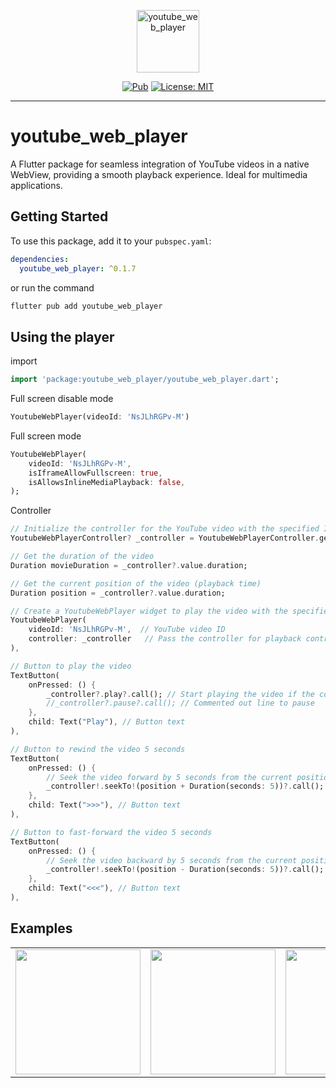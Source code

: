 <p align="center">
    <img src="https://i.ibb.co/rdQfwSg/icon-512.png" height="100" alt="youtube_web_player" />
</p>

<p align="center">
<a href="https://pub.dev/packages/youtube_web_player"><img src="https://img.shields.io/badge/pub-v0.1.5-blue" alt="Pub"></a>
<a href="https://opensource.org/licenses/MIT"><img src="https://img.shields.io/badge/license-MIT-purple.svg" alt="License: MIT"></a>
</p>

---

# youtube_web_player

A Flutter package for seamless integration of YouTube videos in a native WebView, providing a smooth playback experience. Ideal for multimedia applications.

## Getting Started

To use this package, add it to your `pubspec.yaml`:

```yaml
dependencies:
  youtube_web_player: ^0.1.7
```

or run the command

```bash
flutter pub add youtube_web_player
```

## Using the player

import

```dart
import 'package:youtube_web_player/youtube_web_player.dart';
```

Full screen disable mode

```dart
YoutubeWebPlayer(videoId: 'NsJLhRGPv-M')
```

Full screen mode

```dart
YoutubeWebPlayer(
    videoId: 'NsJLhRGPv-M',
    isIframeAllowFullscreen: true,
    isAllowsInlineMediaPlayback: false,
);
```

Controller

```dart
// Initialize the controller for the YouTube video with the specified ID
YoutubeWebPlayerController? _controller = YoutubeWebPlayerController.getController("NsJLhRGPv-M");

// Get the duration of the video
Duration movieDuration = _controller?.value.duration;

// Get the current position of the video (playback time)
Duration position = _controller?.value.duration;

// Create a YoutubeWebPlayer widget to play the video with the specified ID
YoutubeWebPlayer(
    videoId: 'NsJLhRGPv-M',  // YouTube video ID
    controller: _controller   // Pass the controller for playback control
),

// Button to play the video
TextButton(
    onPressed: () {
        _controller?.play?.call(); // Start playing the video if the controller is available
        //_controller?.pause?.call(); // Commented out line to pause
    },
    child: Text("Play"), // Button text
),

// Button to rewind the video 5 seconds
TextButton(
    onPressed: () {
        // Seek the video forward by 5 seconds from the current position
        _controller!.seekTo!(position + Duration(seconds: 5))?.call();
    },
    child: Text(">>>"), // Button text
), 

// Button to fast-forward the video 5 seconds
TextButton(
    onPressed: () {
        // Seek the video backward by 5 seconds from the current position
        _controller!.seekTo!(position - Duration(seconds: 5))?.call();
    },
    child: Text("<<<"), // Button text
), 
```

## Examples

<div style="text-align: center">
    <table>
        <tr>
            <td style="text-align: center">
                <img src="https://i.ibb.co/HNgM4D1/image-19-12-24-11-58-1.png" width="200"/>
            </td>            
            <td style="text-align: center">
                <img src="https://i.ibb.co/rHBFtnJ/image-19-12-24-11-58-2.png" width="200"/>
            </td>
            <td style="text-align: center">
                <img src="https://i.ibb.co/R4Qt9PN/image-19-12-24-11-58.png" width="200" />
            </td>
            <td style="text-align: center">
                <img src="https://i.ibb.co/jfGds0R/image-20-12-24-07-13.png" width="200" />
            </td>
        </tr>
    </table>
</div>